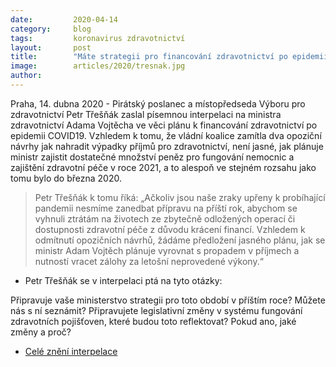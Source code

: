 ```yaml
---
date:         2020-04-14
category:     blog
tags:         koronavirus zdravotnictví
layout:       post
title:        "Máte strategii pro financování zdravotnictví po epidemii COVID19, ptá se ministra Vojtěcha Pirát Třešňák"
image:        articles/2020/tresnak.jpg
author:       
--- 
```


 

Praha, 14. dubna 2020 - Pirátský poslanec a místopředseda Výboru pro zdravotnictví Petr Třešňák zaslal písemnou interpelaci na ministra zdravotnictví Adama Vojtěcha ve věci plánu k financování zdravotnictví po epidemii COVID19. Vzhledem k tomu, že vládní koalice zamítla dva opoziční návrhy jak nahradit výpadky příjmů pro zdravotnictví, není jasné, jak plánuje ministr zajistit dostatečné množství peněz pro fungování nemocnic a zajištění zdravotní péče v roce 2021, a to alespoň ve stejném rozsahu jako tomu bylo do března 2020.

> Petr Třešňák k tomu říká: „Ačkoliv jsou naše zraky upřeny k probíhající pandemii nesmíme zanedbat přípravu na příští rok, abychom se vyhnuli ztrátám na životech ze zbytečně odložených operací či dostupnosti zdravotní péče z důvodu krácení financí. Vzhledem k odmítnutí opozičních návrhů, žádáme předložení jasného plánu, jak se ministr Adam Vojtěch plánuje vyrovnat s propadem v příjmech a nutností vracet zálohy za letošní neprovedené výkony.“

* Petr Třešňák se v interpelaci ptá na tyto otázky:

Připravuje vaše ministerstvo strategii pro toto období v příštím roce? Můžete nás s ní seznámit?
Připravujete legislativní změny v systému fungování zdravotních pojišťoven, které budou toto reflektovat? Pokud ano, jaké změny a proč? 
 

* [Celé znění interpelace](https://pirati.cz/assets/pdf/771531709_Interpelace-MZd-financování-zdravotnictví-COVID.pdf)
 
